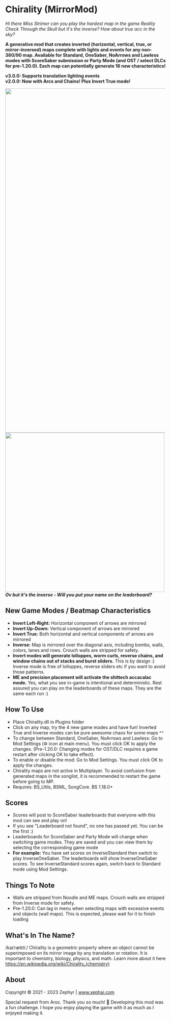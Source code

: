 # Chirality (MirrorMod)

*Hi there Miss Strimer can you play the hardest map in the game Reality Check Through the Skull but it's the inverse? How about true acc in the sky?*

**A generative mod that creates inverted (horizontal, vertical, true, or mirror-inversed) maps complete with lights and events for any non-360/90 map.
Available for Standard, OneSaber, NoArrows and Lawless modes with ScoreSaber submission or Party Mode (and OST / select DLCs for pre-1.20.0). Each map can potentially generate 16 new characteristics!**

<p>
  <b>
    v3.0.0: Supports translation lighting events<br>
    v2.0.0: Now with Arcs and Chains! Plus Invert True mode!<br>
  </b>
</p>

<p>
  <img src="https://github.com/zeph-yr/Chirality/blob/ME_Noodle/Screenshots/menu_4_small.png"/ width="1080"><br>
  <img src="https://github.com/zeph-yr/Chirality/blob/ME_Noodle/Screenshots/mirror.png" width="500"/><br>
  <b><i>Ov but it's the inverse - Will you put your name on the leaderboard?</i></b>
</p>

## New Game Modes / Beatmap Characteristics
- **Invert Left-Right:** Horizontal component of arrows are mirrored
- **Invert Up-Down:** Vertical component of arrows are mirrored
- **Invert True:** Both horizontal and vertical components of arrows are mirrored
- **Inverse:** Map is mirrored over the diagonal axis, including bombs, walls, colors, lanes and rows. Crouch walls are stripped for safety.
- **Invert modes will generate lolloppes, worm curls, reverse chains, and window chains out of stacks and burst sliders.** This is by design :) Inverse mode is free of lolloppes, reverse sliders etc if you want to avoid those patterns.
- **ME and precision placement will activate the shittech accacalac mode.** Yes, what you see in-game is intentional and deterministic. Rest assured you can play on the leaderboards of these maps. They are the same each run :)

## How To Use
- Place Chirality.dll in Plugins folder
- Click on any map, try the 4 new game modes and have fun! Inverted True and Inverse modes can be pure awesome chaos for some maps ^^
- To change between Standard, OneSaber, NoArrows and Lawless: Go to Mod Settings (⚙️ icon at main menu). You must click OK to apply the changes. (Pre-1.20.0: Changing modes for OST/DLC requires a game restart after clicking OK to take effect).
- To enable or disable the mod: Go to Mod Settings. You must click OK to apply the changes.
- Chirality maps are not active in Multiplayer. To avoid confusion from generated maps in the songlist, it is recommended to restart the game before going to MP.
- Requires: BS_Utils, BSML, SongCore. BS 1.18.0+

## Scores
- Scores will post to ScoreSaber leaderboards that everyone with this mod can see and play on!
- If you see "Leaderboard not found", no one has passed yet. You can be the first :)
- Leaderboards for ScoreSaber and Party Mode will change when switching game modes. They are saved and you can view them by selecting the corresponding game mode
- **For example:** You have set scores on InverseStandard then switch to play InverseOneSaber. The leaderboards will show InverseOneSaber scores. To see InverseStandard scores again, switch back to Standard mode using Mod Settings.

## Things To Note
- Walls are stripped from Noodle and ME maps. Crouch walls are stripped from Inverse mode for safety.
- Pre-1.20.0: Can lag in menu when selecting maps with excessive events and objects (wall maps). This is expected, please wait for it to finish loading

## What's In The Name?
/kaɪˈrælɪtiː/ Chirality is a geometric property where an object cannot be superimposed on its mirror image by any translation or rotation. It is important to chemistry, biology, physics, and math. Learn more about it here https://en.wikipedia.org/wiki/Chirality_(chemistry)

## About
Copyright © 2021 - 2023 Zephyr | www.xephai.com

Special request from Aroc. Thank you so much! 💖 Developing this mod was a fun challenge. I hope you enjoy playing the game with it as much as I enjoyed making it.
